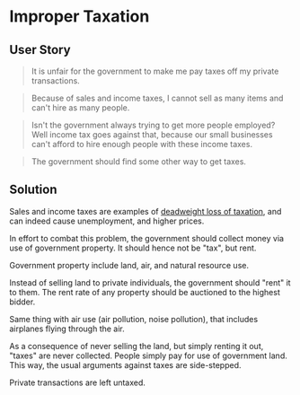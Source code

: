 # Improper Taxation

## User Story

> It is unfair for the government to make me pay taxes off my private transactions.

> Because of sales and income taxes, I cannot sell as many items and can't hire as many people.

> Isn't the government always trying to get more people employed? Well income tax goes against that, because our small businesses can't afford to hire enough people with these income taxes.

> The government should find some other way to get taxes.

## Solution

Sales and income taxes are examples of [deadweight loss of taxation](https://en.wikipedia.org/wiki/Excess_burden_of_taxation), and can indeed cause unemployment, and higher prices.

In effort to combat this problem, the government should collect money via use of government property. It should hence not be "tax", but rent.

Government property include land, air, and natural resource use.

Instead of selling land to private individuals, the government should "rent" it to them. The rent rate of any property should be auctioned to the highest bidder.

Same thing with air use (air pollution, noise pollution), that includes airplanes flying through the air.

As a consequence of never selling the land, but simply renting it out, "taxes" are never collected. People simply pay for use of government land. This way, the usual arguments against taxes are side-stepped.

Private transactions are left untaxed.
